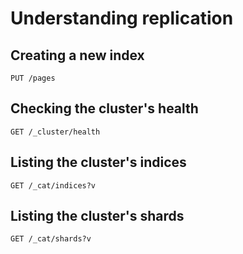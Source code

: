 # Understanding replication

## Creating a new index

```
PUT /pages
```

## Checking the cluster's health

```
GET /_cluster/health
```

## Listing the cluster's indices

```
GET /_cat/indices?v
```

## Listing the cluster's shards

```
GET /_cat/shards?v
```